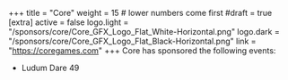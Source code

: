 +++
title = "Core"
weight = 15          # lower numbers come first
#draft = true
[extra]
active = false
logo.light = "/sponsors/core/Core_GFX_Logo_Flat_White-Horizontal.png"
logo.dark = "/sponsors/core/Core_GFX_Logo_Flat_Black-Horizontal.png"
link = "https://coregames.com"
+++
Core has sponsored the following events:

* Ludum Dare 49
